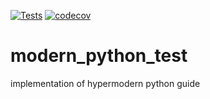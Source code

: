 [![Tests](https://github.com/glrs/modern_python_test/workflows/Tests/badge.svg)](https://github.com/glrs/modern_python_test/actions?workflow=Tests) [![codecov](https://codecov.io/gh/glrs/modern_python_test/branch/master/graph/badge.svg?token=ESN2ZE8NCD)](https://codecov.io/gh/glrs/modern_python_test)

# modern_python_test
implementation of hypermodern python guide
